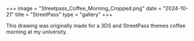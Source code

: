 +++
image = "Streetpass_Coffee_Morning_Cropped.png"
date = "2024-10-21"
title = "StreetPass"
type = "gallery"
+++

This drawing was originally made for a 3DS and StreetPass themes coffee morning at my university.